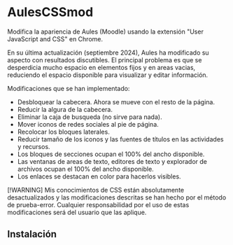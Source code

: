 # AulesCSSmod
Modifica la apariencia de Aules (Moodle) usando la extensión "User JavaScript and CSS" en Chrome.

En su última actualización (septiembre 2024), Aules ha modificado su aspecto con resultados discutibles. El principal problema es que se desperdicia mucho espacio en elementos fijos y en areas vacias, reduciendo el espacio disponible para visualizar y editar información.

Modificaciones que se han implementado:

- Desbloquear la cabecera. Ahora se mueve con el resto de la página.
- Reducir la algura de la cabecera.
- Eliminar la caja de busqueda (no sirve para nada).
- Mover iconos de redes sociales al pie de página.
- Recolocar los bloques laterales.
- Reducir tamaño de los iconos y las fuentes de títulos en las actividades y recursos.
- Los bloques de secciones ocupan el 100% del ancho disponible.
- Las ventanas de areas de texto, editores de texto y explorador de archivos ocupan el 100% del ancho disponible.
- Los enlaces se destacan en color para hacerlos visibles.

[!WARNING]
Mis conocimientos de CSS están absolutamente desactualizados y las modificaciones descritas se han hecho por el método de prueba-error. Cualquier responsabilidad por el uso de estas modificaciones será del usuario que las aplique. 

## Instalación
